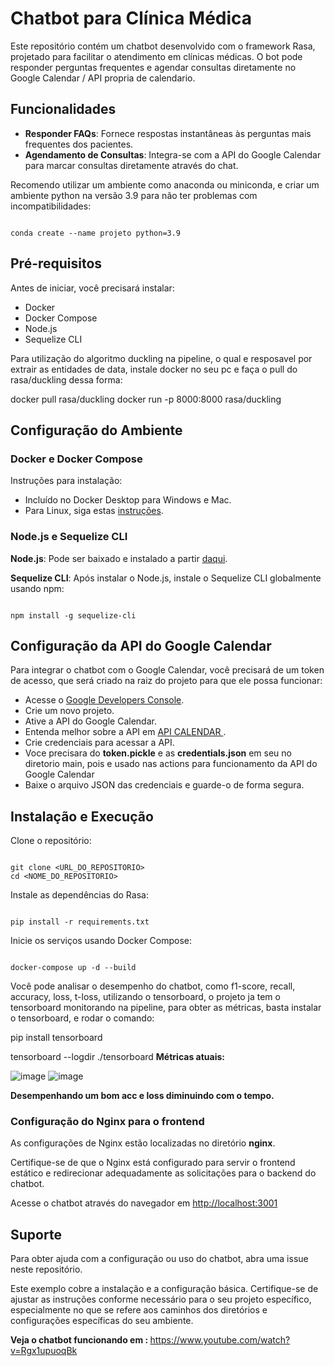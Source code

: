 <h1>Chatbot para Clínica Médica</h1>
<p>Este repositório contém um chatbot desenvolvido com o framework Rasa, projetado para facilitar o atendimento em clínicas médicas. O bot pode responder perguntas frequentes e agendar consultas diretamente no Google Calendar / API propria de calendario.</p>

<h2>Funcionalidades</h2>
<ul>
  <li><strong>Responder FAQs</strong>: Fornece respostas instantâneas às perguntas mais frequentes dos pacientes.</li>
  <li><strong>Agendamento de Consultas</strong>: Integra-se com a API do Google Calendar para marcar consultas diretamente através do chat.</li>
</ul>

<p>Recomendo utilizar um ambiente como anaconda ou miniconda, e criar um ambiente python na versão 3.9 para não ter problemas com incompatibilidades:</p>
<code>
conda create --name projeto python=3.9
</code>

<h2>Pré-requisitos</h2>
<p>Antes de iniciar, você precisará instalar:</p>
<ul>
  <li>Docker</li>
  <li>Docker Compose</li>
  <li>Node.js</li>
  <li>Sequelize CLI</li>
</ul>

Para utilização do algoritmo duckling na pipeline, o qual e resposavel por extrair as entidades de data, instale docker no seu pc e faça o pull do rasa/duckling dessa forma:

docker pull rasa/duckling
docker run -p 8000:8000 rasa/duckling


<h2>Configuração do Ambiente</h2>
<h3>Docker e Docker Compose</h3>
<p>Instruções para instalação:</p>
<ul>
  <li>Incluído no Docker Desktop para Windows e Mac.</li>
  <li>Para Linux, siga estas <a href="https://docs.docker.com/compose/install/">instruções</a>.</li>
</ul>

<h3>Node.js e Sequelize CLI</h3>
<p><strong>Node.js</strong>: Pode ser baixado e instalado a partir <a href="https://nodejs.org/">daqui</a>.</p>
<p><strong>Sequelize CLI</strong>: Após instalar o Node.js, instale o Sequelize CLI globalmente usando npm:</p>
<code>
npm install -g sequelize-cli
</code>

<h2>Configuração da API do Google Calendar</h2>
<p>Para integrar o chatbot com o Google Calendar, você precisará de um token de acesso, que será criado na raiz do projeto para que ele possa funcionar:</p>
<ul>
  <li>Acesse o <a href="https://console.developers.google.com/">Google Developers Console</a>.</li>
  <li>Crie um novo projeto.</li>
  <li>Ative a API do Google Calendar.</li>
  <li>Entenda melhor sobre a API em <a href= "https://developers.google.com/calendar/api/quickstart/python?hl=pt-br">API CALENDAR </a>. </li>
  <li>Crie credenciais para acessar a API.</li>
  <li>Voce precisara do <strong>token.pickle</strong> e as <strong>credentials.json</strong> em seu no diretorio main, pois e usado nas actions para funcionamento da API do Google Calendar</li>
  <li>Baixe o arquivo JSON das credenciais e guarde-o de forma segura.</li>
</ul>

<h2>Instalação e Execução</h2>
<p>Clone o repositório:</p>
<code>
git clone &lt;URL_DO_REPOSITORIO&gt;
cd &lt;NOME_DO_REPOSITORIO&gt;
</code>

<p>Instale as dependências do Rasa:</p>
<code>
pip install -r requirements.txt
</code>

<p>Inicie os serviços usando Docker Compose:</p>
<code>
docker-compose up -d --build
</code>

Você pode analisar o desempenho do chatbot, como f1-score, recall, accuracy, loss, t-loss, utilizando o tensorboard, o projeto ja tem o tensorboard monitorando na pipeline, para obter as métricas, basta instalar o tensorboard, e rodar o comando: 

pip install tensorboard

tensorboard --logdir ./tensorboard
<strong>Métricas atuais: </strong>

![image](https://github.com/vandharlok/rasa-chatbot/assets/104177726/9e6c9697-a296-4fd2-8819-c27c2dacaa36)
![image](https://github.com/vandharlok/rasa-chatbot/assets/104177726/3e43f652-0dbe-4271-9bc6-0614f399f196)


<strong> Desempenhando um bom acc e loss diminuindo com o tempo. </strong>


<h3>Configuração do Nginx para o frontend</h3>
<p>As configurações de Nginx estão localizadas no diretório <strong>nginx</strong>.</p>
<p>Certifique-se de que o Nginx está configurado para servir o frontend estático e redirecionar adequadamente as solicitações para o backend do chatbot.</p>
<p>Acesse o chatbot através do navegador em <a href="http://localhost:3001">http://localhost:3001</a></p>

<h2>Suporte</h2>
<p>Para obter ajuda com a configuração ou uso do chatbot, abra uma issue neste repositório.</p>

<p>Este exemplo cobre a instalação e a configuração básica. Certifique-se de ajustar as instruções conforme necessário para o seu projeto específico, especialmente no que se refere aos caminhos dos diretórios e configurações específicas do seu ambiente.</p>


<strong> Veja o chatbot funcionando em : </strong> 
https://www.youtube.com/watch?v=Rgx1upuoqBk
